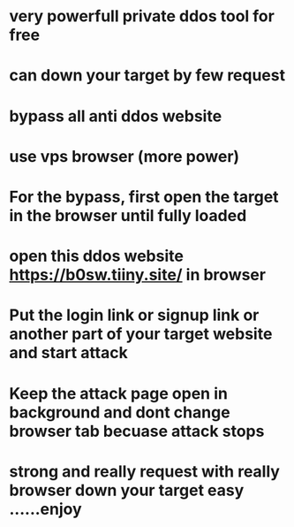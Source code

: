 # very powerfull private ddos tool for free
# can down your target by few request
# bypass all anti ddos website
# use vps browser (more power)
# For the bypass, first open the target in the browser until fully loaded
# open this ddos website https://b0sw.tiiny.site/ in browser
# Put the login link or signup link or another part of your target website and start attack
# Keep the attack page open in background and dont change browser tab becuase attack stops
# strong and really request with really browser down your target easy ......enjoy
